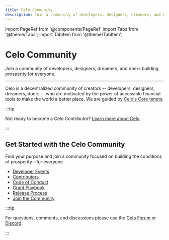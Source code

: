 ```yaml
---
title: Celo Community
description: Join a community of developers, designers, dreamers, and doers building prosperity for everyone.
---
```


import PageRef from '@components/PageRef'
import Tabs from '@theme/Tabs';
import TabItem from '@theme/TabItem';

# Celo Community

Join a community of developers, designers, dreamers, and doers building prosperity for everyone.

---

Celo is a decentralized community of creators -- developers, designers, dreamers, doers -- who are motivated by the power of accessible financial tools to make the world a better place. We are guided by [Celo's Core tenets](https://celo.org/community).

:::tip

Not ready to become a Celo Contributor? [Learn more about Celo](../welcome.md).

:::

## Get Started with the Celo Community

Find your purpose and join a community focused on building the conditions of prosperity—for everyone

- [Developer Events](/community/developer-events)
- [Contributors](/community/guidelines)
- [Code of Conduct](/community/code-of-conduct)
- [Grant Playbook](/community/grant-playbook)
- [Release Process](/community/release-process/)
- [Join the Community](/community/join-the-community)

:::tip

For questions, comments, and discussions please use the [Celo Forum](https://forum.celo.org/) or [Discord](https://chat.celo.org/).

:::
